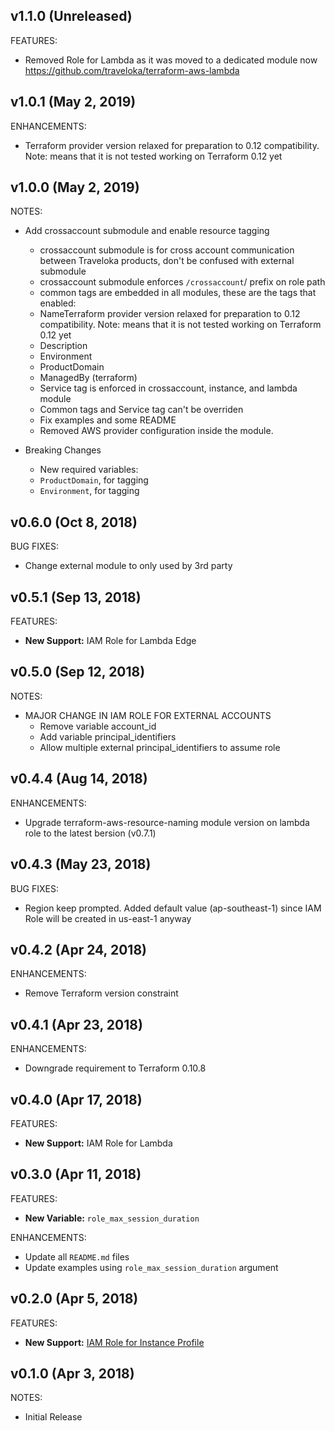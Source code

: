 ## v1.1.0 (Unreleased)

FEATURES:

* Removed Role for Lambda as it was moved to a dedicated module now https://github.com/traveloka/terraform-aws-lambda

## v1.0.1 (May 2, 2019)

ENHANCEMENTS:

* Terraform provider version relaxed for preparation to 0.12 compatibility. Note: means that it is not tested working on Terraform 0.12 yet

## v1.0.0 (May 2, 2019)

NOTES:

* Add crossaccount submodule and enable resource tagging
    * crossaccount submodule is for cross account communication between Traveloka products, don't be confused with external submodule
    * crossaccount submodule enforces `/crossaccount`/ prefix on role path
    * common tags are embedded in all modules, these are the tags that enabled:
    * NameTerraform provider version relaxed for preparation to 0.12 compatibility. Note: means that it is not tested working on Terraform 0.12 yet
    * Description
    * Environment
    * ProductDomain
    * ManagedBy (terraform)
    * Service tag is enforced in crossaccount, instance, and lambda module
    * Common tags and Service tag can't be overriden
    * Fix examples and some README
    * Removed AWS provider configuration inside the module.

* Breaking Changes
    * New required variables:
    * `ProductDomain`, for tagging
    * `Environment`, for tagging

## v0.6.0 (Oct 8, 2018)

BUG FIXES:

* Change external module to only used by 3rd party

## v0.5.1 (Sep 13, 2018)

FEATURES:

* **New Support:** IAM Role for Lambda Edge

## v0.5.0 (Sep 12, 2018)

NOTES:

* MAJOR CHANGE IN IAM ROLE FOR EXTERNAL ACCOUNTS
    * Remove variable account_id
    * Add variable principal_identifiers
    * Allow multiple external principal_identifiers to assume role

## v0.4.4 (Aug 14, 2018)

ENHANCEMENTS:

* Upgrade terraform-aws-resource-naming module version on lambda role to the latest bersion (v0.7.1)

## v0.4.3 (May 23, 2018)

BUG FIXES:

* Region keep prompted. Added default value (ap-southeast-1) since IAM Role will be created in us-east-1 anyway

## v0.4.2 (Apr 24, 2018)

ENHANCEMENTS:

* Remove Terraform version constraint

## v0.4.1 (Apr 23, 2018)

ENHANCEMENTS:

* Downgrade requirement to Terraform 0.10.8

## v0.4.0 (Apr 17, 2018)

FEATURES:

* **New Support:** IAM Role for Lambda

## v0.3.0 (Apr 11, 2018)

FEATURES:

* **New Variable:** `role_max_session_duration`

ENHANCEMENTS:

* Update all `README.md` files
* Update examples using `role_max_session_duration` argument

## v0.2.0 (Apr 5, 2018)

FEATURES:

* **New Support:** [IAM Role for Instance Profile](https://github.com/traveloka/terraform-aws-iam-role/tree/master/modules/instance)

## v0.1.0 (Apr 3, 2018)

NOTES:

* Initial Release
